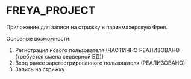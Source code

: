 # FREYA_PROJECT


Приложение для записи на стрижку в парикмахерскую Фрея. 

Основные возможности:
  1. Регистрация нового пользователя (ЧАСТИЧНО РЕАЛИЗОВАНО (требуется смена серверной БД))
  2. Вход ранее зарегестрированного пользователя (РЕАЛИЗОВАНО)
  3. Запись на стрижку
